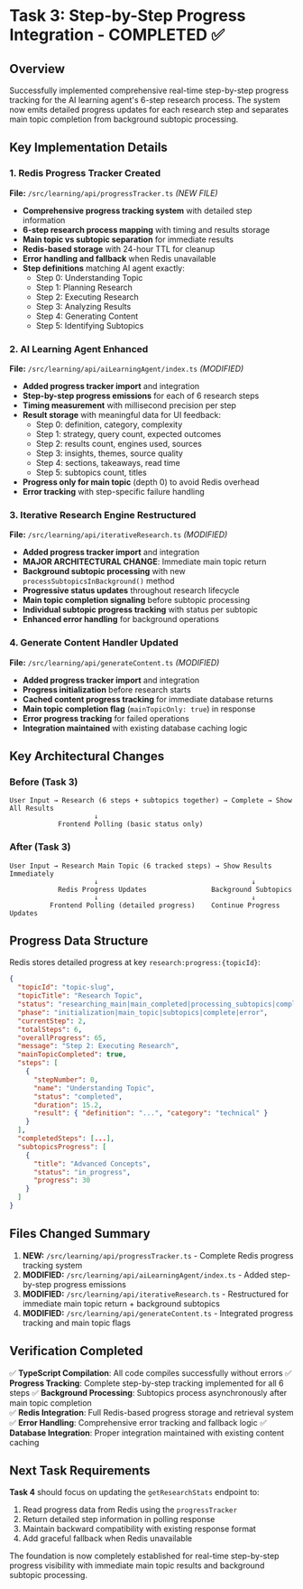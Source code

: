# Task 3: Step-by-Step Progress Integration - COMPLETED ✅

## Overview
Successfully implemented comprehensive real-time step-by-step progress tracking for the AI learning agent's 6-step research process. The system now emits detailed progress updates for each research step and separates main topic completion from background subtopic processing.

## Key Implementation Details

### 1. Redis Progress Tracker Created
**File:** `/src/learning/api/progressTracker.ts` *(NEW FILE)*

- **Comprehensive progress tracking system** with detailed step information
- **6-step research process mapping** with timing and results storage
- **Main topic vs subtopic separation** for immediate results
- **Redis-based storage** with 24-hour TTL for cleanup
- **Error handling and fallback** when Redis unavailable
- **Step definitions** matching AI agent exactly:
  - Step 0: Understanding Topic
  - Step 1: Planning Research  
  - Step 2: Executing Research
  - Step 3: Analyzing Results
  - Step 4: Generating Content
  - Step 5: Identifying Subtopics

### 2. AI Learning Agent Enhanced
**File:** `/src/learning/api/aiLearningAgent/index.ts` *(MODIFIED)*

- **Added progress tracker import** and integration
- **Step-by-step progress emissions** for each of 6 research steps
- **Timing measurement** with millisecond precision per step
- **Result storage** with meaningful data for UI feedback:
  - Step 0: definition, category, complexity
  - Step 1: strategy, query count, expected outcomes
  - Step 2: results count, engines used, sources
  - Step 3: insights, themes, source quality  
  - Step 4: sections, takeaways, read time
  - Step 5: subtopics count, titles
- **Progress only for main topic** (depth 0) to avoid Redis overhead
- **Error tracking** with step-specific failure handling

### 3. Iterative Research Engine Restructured  
**File:** `/src/learning/api/iterativeResearch.ts` *(MODIFIED)*

- **Added progress tracker import** and integration
- **MAJOR ARCHITECTURAL CHANGE**: Immediate main topic return
- **Background subtopic processing** with new `processSubtopicsInBackground()` method
- **Progressive status updates** throughout research lifecycle
- **Main topic completion signaling** before subtopic processing
- **Individual subtopic progress tracking** with status per subtopic
- **Enhanced error handling** for background operations

### 4. Generate Content Handler Updated
**File:** `/src/learning/api/generateContent.ts` *(MODIFIED)*

- **Added progress tracker import** and integration  
- **Progress initialization** before research starts
- **Cached content progress tracking** for immediate database returns
- **Main topic completion flag** (`mainTopicOnly: true`) in response
- **Error progress tracking** for failed operations
- **Integration maintained** with existing database caching logic

## Key Architectural Changes

### Before (Task 3)
```
User Input → Research (6 steps + subtopics together) → Complete → Show All Results
                     ↓
            Frontend Polling (basic status only)
```

### After (Task 3) 
```
User Input → Research Main Topic (6 tracked steps) → Show Results Immediately
                     ↓                                      ↓
            Redis Progress Updates                Background Subtopics
                     ↓                                      ↓  
          Frontend Polling (detailed progress)    Continue Progress Updates
```

## Progress Data Structure

Redis stores detailed progress at key `research:progress:{topicId}`:

```json
{
  "topicId": "topic-slug",
  "topicTitle": "Research Topic", 
  "status": "researching_main|main_completed|processing_subtopics|completed|failed",
  "phase": "initialization|main_topic|subtopics|complete|error",
  "currentStep": 2,
  "totalSteps": 6,
  "overallProgress": 65,
  "message": "Step 2: Executing Research",
  "mainTopicCompleted": true,
  "steps": [
    {
      "stepNumber": 0,
      "name": "Understanding Topic",
      "status": "completed", 
      "duration": 15.2,
      "result": { "definition": "...", "category": "technical" }
    }
  ],
  "completedSteps": [...],
  "subtopicsProgress": [
    {
      "title": "Advanced Concepts",
      "status": "in_progress", 
      "progress": 30
    }
  ]
}
```

## Files Changed Summary

1. **NEW:** `/src/learning/api/progressTracker.ts` - Complete Redis progress tracking system
2. **MODIFIED:** `/src/learning/api/aiLearningAgent/index.ts` - Added step-by-step progress emissions  
3. **MODIFIED:** `/src/learning/api/iterativeResearch.ts` - Restructured for immediate main topic return + background subtopics
4. **MODIFIED:** `/src/learning/api/generateContent.ts` - Integrated progress tracking and main topic flags

## Verification Completed

✅ **TypeScript Compilation**: All code compiles successfully without errors
✅ **Progress Tracking**: Complete step-by-step tracking implemented for all 6 steps
✅ **Background Processing**: Subtopics process asynchronously after main topic completion  
✅ **Redis Integration**: Full Redis-based progress storage and retrieval system
✅ **Error Handling**: Comprehensive error tracking and fallback logic
✅ **Database Integration**: Proper integration maintained with existing content caching

## Next Task Requirements

**Task 4** should focus on updating the `getResearchStats` endpoint to:
1. Read progress data from Redis using the `progressTracker` 
2. Return detailed step information in polling response
3. Maintain backward compatibility with existing response format
4. Add graceful fallback when Redis unavailable

The foundation is now completely established for real-time step-by-step progress visibility with immediate main topic results and background subtopic processing.